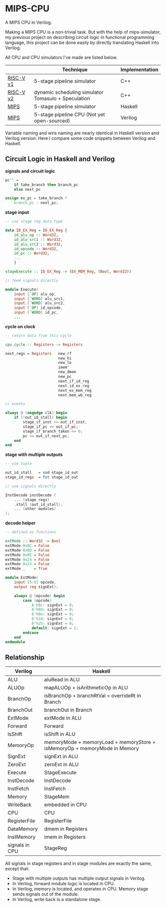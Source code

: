 # MIPS-CPU

A MIPS CPU in Verilog.

Making a MIPS CPU is a non-trivial task. But with the help of mips-simulator,
my previous project on describing circuit logic in functional programming language,
this project can be done easily by directly translating Haskell into Verilog.


All CPU and CPU simulators I've made are listed below.

|                                                                     | Technique                                      | Implementation |
|---------------------------------------------------------------------|------------------------------------------------|----------------|
| [RISC-V v1](https://github.com/skyzh/RISCV-Simulator/tree/pipeline) | 5-stage pipeline  simulator                 | C++            |
| [RISC-V v2](https://github.com/skyzh/RISCV-Simulator)               | dynamic scheduling simulator <br> Tomasulo + Speculation | C++            |
| [MIPS](https://github.com/skyzh/mips-simulator)                     | 5-stage pipeline  simulator                             | Haskell        |
| [MIPS](https://github.com/skyzh/mips-cpu)                           | 5-stage pipeline CPU (Not yet open-sourced)        | Verilog        |


Variable naming and wire naming are nearly identical in Haskell version and Verilog version.
Here I compare some code snippets between Verilog and Haskell.

## Circuit Logic in Haskell and Verilog

**signals and circuit logic**

```haskell
pc'' = 
    if take_branch then branch_pc 
    else next_pc
```

```verilog
assign ex_pc = take_branch ? 
    branch_pc : next_pc;
```

**stage input**

```haskell
-- use stage reg data type

data ID_EX_Reg = ID_EX_Reg {
    id_alu_op :: Word32,
    id_alu_src1 :: Word32,
    id_alu_src2 :: Word32,
    id_opcode :: Word32,
    id_pc :: Word32,
    ...
    }

stageExecute :: ID_EX_Reg -> (EX_MEM_Reg, (Bool, Word32))
```

```verilog
// feed signals directly

module Execute(
    input [`OP] alu_op,
    input [`WORD] alu_src1,
    input [`WORD] alu_src2,
    input [`OP] id_opcode,
    input [`WORD] id_pc,
    ...
```

**cycle on clock**

```haskell
-- return data from this cycle

cpu_cycle :: Registers -> Registers

next_regs = Registers   new_rf
                        new_hi
                        new_lo
                        imem'
                        new_dmem
                        new_pc
                        next_if_id_reg
                        next_id_ex_reg
                        next_ex_mem_reg
                        next_mem_wb_reg
```

```verilog
// events

always @ (negedge clk) begin
    if (!out_id_stall) begin
        stage_if_inst <= out_if_inst;
        stage_if_pc <= out_if_pc;
        stage_if_branch_taken <= 0;
        pc <= out_if_next_pc;
    end
end
```

**stage with multiple outputs**

```haskell
-- use tuple

out_id_stall   = snd stage_id_out
stage_id_regs  = fst stage_id_out
```

```verilog
// use signals directly

InstDecode instDecode (
    ... (stage regs)
    .stall (out_id_stall),
    ... (other modules)
);
```

**decode helper**

```haskell
-- defined as functions

extMode :: Word32 -> Bool
extMode 0x0C = False
extMode 0x0D = False
extMode 0x0E = False
extMode 0x24 = False
extMode 0x25 = False
extMode _    = True
```

```verilog
module ExtMode(
    input [5:0] opcode,
    output reg signExt);

    always @ (opcode) begin
        case (opcode)
            6'h0c: signExt = 0;
            6'h0d: signExt = 0;
            6'h0e: signExt = 0;
            6'h24: signExt = 0;
            6'h25: signExt = 0;
            default: signExt = 1;
        endcase
    end
endmodule
```

## Relationship

| Verilog      | Haskell                                                                   |
|--------------|---------------------------------------------------------------------------|
| ALU          | aluRead in ALU                                                            |
| ALUOp        | mapALUOp + isArithmeticOp in ALU                                          |
| BranchOp     | isBranchOp + branchRtVal = overrideRt in Branch                           |
| BranchOut    | branchOut in Branch                                                       |
| ExtMode      | extMode in ALU                                                            |
| Forward      | Forward                                                                   |
| IsShift      | isShift in ALU                                                            |
| MemoryOp     | memoryMode + memoryLoad + memoryStore + isMemoryOp + memoryMode in Memory |
| SignExt      | signExt in ALU                                                            |
| ZeroExt      | zeroExt in ALU                                                            |
| Execute      | StageExecute                                                              |
| InstDecode   | InstDecode                                                                |
| InstFetch    | InstFetch                                                                 |
| Memory       | StageMem                                                                  |
| WriteBack    | embedded in CPU                                                           |
| CPU          | CPU                                                                       |
| RegisterFile | RegisterFile                                                              |
| DataMemory   | dmem in Registers                                                         |
| InstMemory   | imem in Registers                                                         |
| signals in CPU   | StageReg                                                                  |

All signals in stage registers and in stage modules are exactly the same, except that:

* Stage with multiple outputs has multiple output signals in Verilog.
* In Verilog, forward module logic is located in CPU.
* In Verilog, memory is located, and operates in CPU. Memory stage sends signals out of the module.
* In Verilog, write back is a standalone stage.
